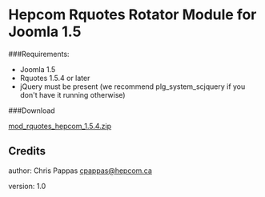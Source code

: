 Hepcom Rquotes Rotator Module for Joomla 1.5
============================================

###Requirements:

* Joomla 1.5
* Rquotes 1.5.4 or later
* jQuery must be present (we recommend plg_system_scjquery if you don't have it running otherwise)

###Download

[mod_rquotes_hepcom_1.5.4.zip](https://github.com/cpappas-hepcom/mod_rquotes_hepcom/blob/master/mod_rquotes_hepcom_1.5.4.zip?raw=true)


Credits
-------

author: Chris Pappas cpappas@hepcom.ca

version: 1.0


